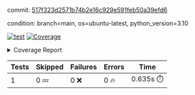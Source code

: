 commit: [517f323d2571b74b2e16c929e591feb50a39efd6](https://github.com/rcmdnk/python-template/tree/517f323d2571b74b2e16c929e591feb50a39efd6)

condition: branch=main, os=ubuntu-latest, python_version=3.10

[![test](https://github.com/rcmdnk/python-template/actions/workflows/test.yml/badge.svg)](https://github.com/rcmdnk/python-template/actions/runs/5438211510)
<a href="https://github.com/rcmdnk/python-template/blob/517f323d2571b74b2e16c929e591feb50a39efd6/README.md"><img alt="Coverage" src="https://img.shields.io/badge/Coverage-100%25-brightgreen.svg" /></a><details><summary>Coverage Report </summary><table><tr><th>File</th><th>Stmts</th><th>Miss</th><th>Cover</th></tr><tbody><tr><td><b>TOTAL</b></td><td><b>1</b></td><td><b>0</b></td><td><b>100%</b></td></tr></tbody></table></details>

| Tests | Skipped | Failures | Errors | Time |
| ----- | ------- | -------- | -------- | ------------------ |
| 1 | 0 :zzz: | 0 :x: | 0 :fire: | 0.635s :stopwatch: |

